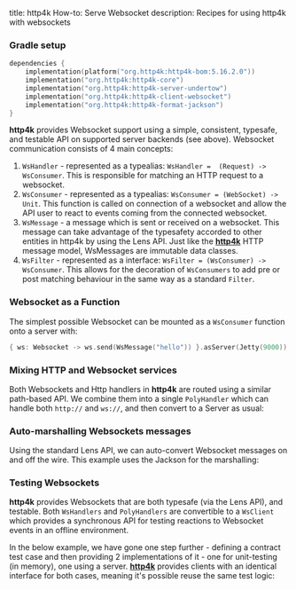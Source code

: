title: http4k How-to: Serve Websocket
description: Recipes for using http4k with websockets

### Gradle setup

```kotlin
dependencies {
    implementation(platform("org.http4k:http4k-bom:5.16.2.0"))
    implementation("org.http4k:http4k-core")
    implementation("org.http4k:http4k-server-undertow")
    implementation("org.http4k:http4k-client-websocket")
    implementation("org.http4k:http4k-format-jackson")
}
```

**http4k** provides Websocket support using a simple, consistent, typesafe, and testable API on supported server backends (see above). Websocket communication consists of 4 main concepts:

1. `WsHandler` - represented as a typealias: `WsHandler =  (Request) -> WsConsumer`. This is responsible for matching an HTTP request to a websocket.
1. `WsConsumer` - represented as a typealias: `WsConsumer = (WebSocket) -> Unit`. This function is called on connection of a websocket and allow the API user to react to events coming from the connected websocket.
1. `WsMessage` - a message which is sent or received on a websocket. This message can take advantage of the typesafety accorded to other entities in http4k by using the Lens API. Just like the [**http4k**](https://github.com/http4k/http4k) HTTP message model, WsMessages are immutable data classes.
1. `WsFilter` - represented as a interface: `WsFilter = (WsConsumer) -> WsConsumer`. This allows for the decoration of `WsConsumers` to add pre or post matching behaviour in the same way as a standard `Filter`.

### Websocket as a Function
The simplest possible Websocket can be mounted as a `WsConsumer` function onto a server with:
```kotlin
{ ws: Websocket -> ws.send(WsMessage("hello")) }.asServer(Jetty(9000)).start()
```

### Mixing HTTP and Websocket services [<img class="octocat"/>](https://github.com/http4k/http4k/blob/master/src/docs/guide/howto/serve_websockets/example_polyhandler.kt)
Both Websockets and Http handlers in **http4k** are routed using a similar path-based API. We combine them into a single `PolyHandler` which can handle both `http://` and `ws://`, and then convert to a Server as usual:

<script src="https://gist-it.appspot.com/https://github.com/http4k/http4k/blob/master/src/docs/guide/howto/serve_websockets/example_polyhandler.kt"></script>

### Auto-marshalling Websockets messages [<img class="octocat"/>](https://github.com/http4k/http4k/blob/master/src/docs/guide/howto/serve_websockets/example_automarshalling.kt)
Using the standard Lens API, we can auto-convert Websocket messages on and off the wire. This example uses the Jackson for the marshalling:

<script src="https://gist-it.appspot.com/https://github.com/http4k/http4k/blob/master/src/docs/guide/howto/serve_websockets/example_automarshalling.kt"></script>

### Testing Websockets [<img class="octocat"/>](https://github.com/http4k/http4k/blob/master/src/docs/guide/howto/serve_websockets/example_testing.kt)
**http4k** provides Websockets that are both typesafe (via the Lens API), and testable. Both `WsHandlers` and `PolyHandlers` are convertible to a `WsClient` which provides a synchronous API for testing reactions to Websocket events in an offline environment.

In the below example, we have gone one step further - defining a contract test case and then providing 2 implementations of it - one for unit-testing (in memory), one using a server. [**http4k**](https://github.com/http4k/http4k) provides clients with an identical interface for both cases, meaning it's possible reuse the same test logic:

<script src="https://gist-it.appspot.com/https://github.com/http4k/http4k/blob/master/src/docs/guide/howto/serve_websockets/example_testing.kt"></script>
